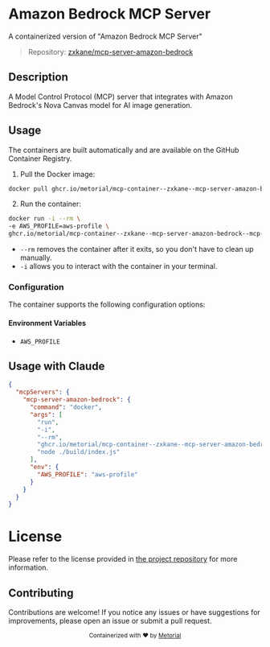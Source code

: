 
# Amazon Bedrock MCP Server

A containerized version of "Amazon Bedrock MCP Server"

> Repository: [zxkane/mcp-server-amazon-bedrock](https://github.com/zxkane/mcp-server-amazon-bedrock)

## Description

A Model Control Protocol (MCP) server that integrates with Amazon Bedrock's Nova Canvas model for AI image generation.


## Usage

The containers are built automatically and are available on the GitHub Container Registry.

1. Pull the Docker image:

```bash
docker pull ghcr.io/metorial/mcp-container--zxkane--mcp-server-amazon-bedrock--mcp-server-amazon-bedrock
```

2. Run the container:

```bash
docker run -i --rm \ 
-e AWS_PROFILE=aws-profile \
ghcr.io/metorial/mcp-container--zxkane--mcp-server-amazon-bedrock--mcp-server-amazon-bedrock  "node ./build/index.js"
```

- `--rm` removes the container after it exits, so you don't have to clean up manually.
- `-i` allows you to interact with the container in your terminal.



### Configuration

The container supports the following configuration options:




#### Environment Variables

- `AWS_PROFILE`




## Usage with Claude

```json
{
  "mcpServers": {
    "mcp-server-amazon-bedrock": {
      "command": "docker",
      "args": [
        "run",
        "-i",
        "--rm",
        "ghcr.io/metorial/mcp-container--zxkane--mcp-server-amazon-bedrock--mcp-server-amazon-bedrock",
        "node ./build/index.js"
      ],
      "env": {
        "AWS_PROFILE": "aws-profile"
      }
    }
  }
}
```

# License

Please refer to the license provided in [the project repository](https://github.com/zxkane/mcp-server-amazon-bedrock) for more information.

## Contributing

Contributions are welcome! If you notice any issues or have suggestions for improvements, please open an issue or submit a pull request.

<div align="center">
  <sub>Containerized with ❤️ by <a href="https://metorial.com">Metorial</a></sub>
</div>
  